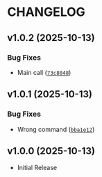# CHANGELOG

<!-- version list -->

## v1.0.2 (2025-10-13)

### Bug Fixes

- Main call
  ([`73c8048`](https://github.com/janthmueller/navi/commit/73c8048306cfd8aa65aa83f351ebe970c8e8940d))


## v1.0.1 (2025-10-13)

### Bug Fixes

- Wrong command
  ([`bba1e12`](https://github.com/janthmueller/navi/commit/bba1e129fb08cd520dca16dc2f8310e70e29b1cc))


## v1.0.0 (2025-10-13)

- Initial Release
